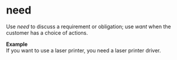 # need

Use *need* to discuss a requirement or obligation; use *want* when the customer has a choice of actions.

**Example**  
If you want to use a laser printer, you need a laser printer driver.
